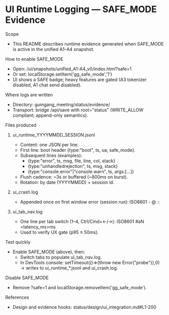 # UI Runtime Logging — SAFE_MODE Evidence

Scope
- This README describes runtime evidence generated when SAFE_MODE is active in the unified A1–A4 snapshot.

How to enable SAFE_MODE
- Open: /ui/snapshots/unified_A1-A4_v0/index.html?safe=1
- Or set: localStorage.setItem('gg_safe_mode','1')
- UI shows a SAFE badge; heavy features are gated (A3 tokenizer disabled, A1 chat send disabled).

Where logs are written
- Directory: gumgang_meeting/status/evidence/
- Transport: bridge /api/save with root="status" (WRITE_ALLOW compliant; append-only semantics).

Files produced

1) ui_runtime_YYYYMMDD_SESSION.jsonl
   - Content: one JSON per line.
   - First line: boot header {type:"boot", ts, ua, safe_mode}.
   - Subsequent lines (examples):
     - {type:"error", ts, msg, file, line, col, stack}
     - {type:"unhandledrejection", ts, msg, stack}
     - {type:"console.error"|"console.warn", ts, args:[…]}
   - Flush cadence: ~3s or buffered (~800ms on burst).
   - Rotation: by date (YYYYMMDD) + session id.

2) ui_crash.log
   - Appended once on first window error (session run):
     ISO8601 - <message> @ <file>:<line>:<col>

3) ui_tab_nav.log
   - One line per tab switch (1–4, Ctrl/Cmd+←/→):
     ISO8601 #aN <latency_ms>ms
   - Used to verify UX gate (p95 ≤ 50ms).

Test quickly
- Enable SAFE_MODE (above), then:
  - Switch tabs to populate ui_tab_nav.log.
  - In DevTools console: setTimeout(()=>{throw new Error("probe")},0)
    → writes to ui_runtime_*.jsonl and ui_crash.log.

Disable SAFE_MODE
- Remove ?safe=1 and localStorage.removeItem('gg_safe_mode').

References
- Design and evidence hooks: status/design/ui_integration.md#L1-200